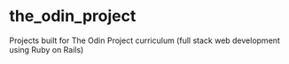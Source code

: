 # the_odin_project

Projects built for The Odin Project curriculum (full stack web development using Ruby on Rails)
